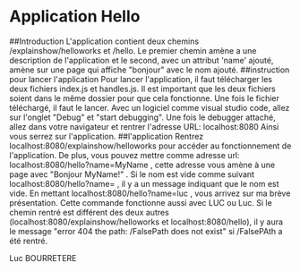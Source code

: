 # Application Hello 
##Introduction
L'application contient deux chemins /explainshow/helloworks et /hello. 
Le premier chemin amène a une description de l'application et le second, avec un attribut 'name' ajouté, amène sur une page qui affiche "bonjour" avec le nom ajouté.
##instruction pour lancer l'application
Pour lancer l'application, il faut télécharger les deux fichiers index.js et handles.js. Il est important que les deux fichiers soient dans le même dossier pour que cela fonctionne. Une fois le fichier téléchargé, il faut le lancer. Avec un logiciel comme visual studio code, allez sur l'onglet "Debug" et "start debugging". Une fois le debugger attaché, allez dans votre navigateur et rentrer l'adresse URL: 
localhost:8080
Ainsi vous serrez sur l'application.
##l'application 
Rentrez localhost:8080/explainshow/helloworks pour accéder au fonctionnement de l'application.
De plus, vous pouvez mettre comme adresse url: localhost:8080/hello?name=MyName , cette adresse vous amène à une page avec "Bonjour MyName!" . Si le nom est vide comme suivant localhost:8080/hello?name= , il y a un message indiquant que le nom est vide.
En mettant localhost:8080/hello?name=luc , vous arrivez sur ma brève présentation. Cette commande fonctionne aussi avec LUC ou Luc.
Si le chemin rentré est différent des deux autres (localhost:8080/explainshow/helloworks et localhost:8080/hello), il y aura le message "error 404 the path: /FalsePath does not exist" si /FalsePAth a été rentré.

 Luc BOURRETERE